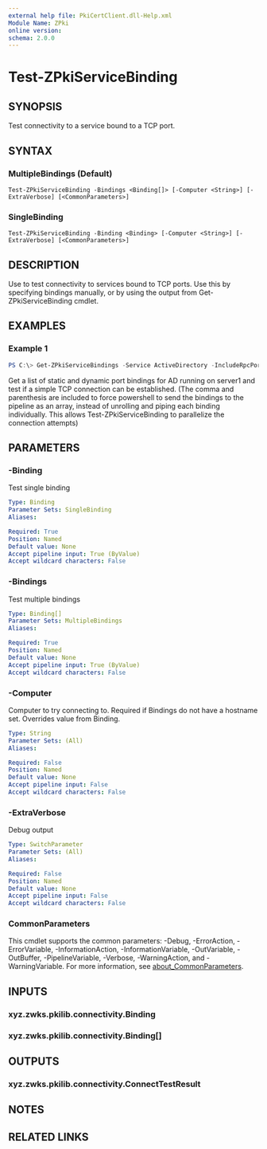 ```yaml
---
external help file: PkiCertClient.dll-Help.xml
Module Name: ZPki
online version:
schema: 2.0.0
---
```


# Test-ZPkiServiceBinding

## SYNOPSIS
Test connectivity to a service bound to a TCP port.

## SYNTAX

### MultipleBindings (Default)
```
Test-ZPkiServiceBinding -Bindings <Binding[]> [-Computer <String>] [-ExtraVerbose] [<CommonParameters>]
```

### SingleBinding
```
Test-ZPkiServiceBinding -Binding <Binding> [-Computer <String>] [-ExtraVerbose] [<CommonParameters>]
```

## DESCRIPTION
Use to test connectivity to services bound to TCP ports. Use this by specifying bindings manually, or by using the output from Get-ZPkiServiceBinding cmdlet.

## EXAMPLES

### Example 1
```powershell
PS C:\> Get-ZPkiServiceBindings -Service ActiveDirectory -IncludeRpcPorts -QueryRpcServer server1 | Test-ZPkiServiceBinding -Computer server1
```

Get a list of static and dynamic port bindings for AD running on server1 and test if a simple TCP connection can be established.
(The comma and parenthesis are included to force powershell to send the bindings to the pipeline as an array, instead of unrolling and piping each binding individually. This allows Test-ZPkiServiceBinding to parallelize the connection attempts)

## PARAMETERS

### -Binding
Test single binding

```yaml
Type: Binding
Parameter Sets: SingleBinding
Aliases:

Required: True
Position: Named
Default value: None
Accept pipeline input: True (ByValue)
Accept wildcard characters: False
```

### -Bindings
Test multiple bindings

```yaml
Type: Binding[]
Parameter Sets: MultipleBindings
Aliases:

Required: True
Position: Named
Default value: None
Accept pipeline input: True (ByValue)
Accept wildcard characters: False
```

### -Computer
Computer to try connecting to.
Required if Bindings do not have a hostname set.
Overrides value from Binding.

```yaml
Type: String
Parameter Sets: (All)
Aliases:

Required: False
Position: Named
Default value: None
Accept pipeline input: False
Accept wildcard characters: False
```

### -ExtraVerbose
Debug output

```yaml
Type: SwitchParameter
Parameter Sets: (All)
Aliases:

Required: False
Position: Named
Default value: None
Accept pipeline input: False
Accept wildcard characters: False
```

### CommonParameters
This cmdlet supports the common parameters: -Debug, -ErrorAction, -ErrorVariable, -InformationAction, -InformationVariable, -OutVariable, -OutBuffer, -PipelineVariable, -Verbose, -WarningAction, and -WarningVariable. For more information, see [about_CommonParameters](http://go.microsoft.com/fwlink/?LinkID=113216).

## INPUTS

### xyz.zwks.pkilib.connectivity.Binding

### xyz.zwks.pkilib.connectivity.Binding[]

## OUTPUTS

### xyz.zwks.pkilib.connectivity.ConnectTestResult

## NOTES

## RELATED LINKS
